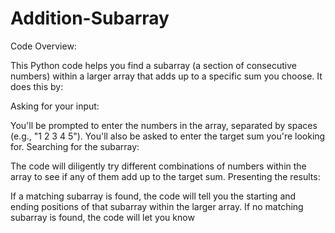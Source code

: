 # Addition-Subarray
Code Overview:

This Python code helps you find a subarray (a section of consecutive numbers) within a larger array that adds up to a specific sum you choose. It does this by:

Asking for your input:

You'll be prompted to enter the numbers in the array, separated by spaces (e.g., "1 2 3 4 5").
You'll also be asked to enter the target sum you're looking for.
Searching for the subarray:

The code will diligently try different combinations of numbers within the array to see if any of them add up to the target sum.
Presenting the results:

If a matching subarray is found, the code will tell you the starting and ending positions of that subarray within the larger array.
If no matching subarray is found, the code will let you know
